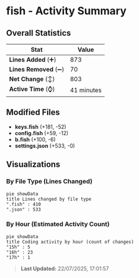 # fish - Activity Summary 

## Overall Statistics

| Stat                   | Value                                                             |
| ---------------------- | ----------------------------------------------------------------- |
| **Lines Added** (➕)   | 873                                          |
| **Lines Removed** (➖) | 70                                        |
| **Net Change** (↕)    | 803                |
| **Active Time** (⌚)   | 41 minutes |


## Modified Files
- **keys.fish** (+181, -52)
- **config.fish** (+59, -12)
- **b.fish** (+100, -6)
- **settings.json** (+533, -0)

## Visualizations

### By File Type (Lines Changed)

```mermaid
pie showData
title Lines changed by file type
".fish" : 410
".json" : 533
```

### By Hour (Estimated Activity Count)

```mermaid
pie showData
title Coding activity by hour (count of changes)
"15h" : 5
"16h" : 23
"17h" : 1
```


> **Last Updated:** 22/07/2025, 17:01:57